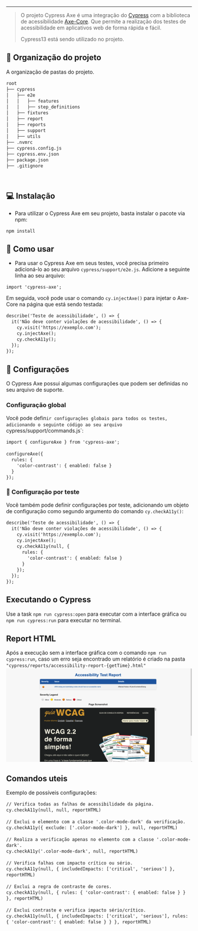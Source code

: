 

***

> O projeto Cypress Axe é uma integração do [Cypress](https://www.cypress.io/) com a biblioteca de acessibilidade [Axe-Core](https://github.com/dequelabs/axe-core). Que permite a realização dos testes de acessibilidade em aplicativos web de forma rápida e fácil.
> 
> Cypress13 está sendo utilizado no projeto.

## :open_file_folder: Organização do projeto

A organização de pastas do projeto.

```
root
├── cypress
│   ├── e2e
│   │   ├── features
│   │   ├── step_definitions
│   ├── fixtures
│   ├── report
│   ├── reports
│   ├── support
│   ├── utils
├── .nvmrc
├── cypress.config.js
├── cypress.env.json
├── package.json
├── .gitignore
```

<br>

## 💻 Instalação

- Para utilizar o Cypress Axe em seu projeto, basta instalar o pacote via npm:

```
npm install
```

## :scroll: Como usar

- Para usar o Cypress Axe em seus testes, você precisa primeiro adicioná-lo ao seu arquivo `cypress/support/e2e.js`. Adicione a seguinte linha ao seu arquivo:

``` JS
import 'cypress-axe';
```

Em seguida, você pode usar o comando `cy.injectAxe()` para injetar o Axe-Core na página que está sendo testada:

``` JS
describe('Teste de acessibilidade', () => {
  it('Não deve conter violações de acessibilidade', () => {
    cy.visit('https://exemplo.com');
    cy.injectAxe();
    cy.checkA11y();
  });
});
```

## :scroll: Configurações

O Cypress Axe possui algumas configurações que podem ser definidas no seu arquivo de suporte.

### Configuração global

Você pode defin`ir configurações globais para todos os testes, adicionando o seguinte código ao seu arquivo `cypress/support/commands.js`:

``` JS
import { configureAxe } from 'cypress-axe';

configureAxe({
  rules: {
    'color-contrast': { enabled: false }
  }
});
```

### :scroll: Configuração por teste

Você também pode definir configurações por teste, adicionando um objeto de configuração como segundo argumento do comando `cy.checkA11y()`:

``` JS
describe('Teste de acessibilidade', () => {
  it('Não deve conter violações de acessibilidade', () => {
    cy.visit('https://exemplo.com');
    cy.injectAxe();
    cy.checkA11y(null, {
      rules: {
        'color-contrast': { enabled: false }
      }
    });
  });
});
```

## Executando o Cypress

Use a task ```npm run cypress:open``` para executar com a interface gráfica ou ```npm run cypress:run``` para executar no terminal.

## Report HTML

Após a execução sem a interface gráfica com o comando ```npm run cypress:run```, caso um erro seja encontrado um relatório é criado na pasta ```"cypress/reports/accessibility-report-{getTime}.html"```
![alt text](images/image.png)

## Comandos uteis

Exemplo de possíveis configurações:

``` JS
// Verifica todas as falhas de acessibilidade da página.
cy.checkA11y(null, null, reportHTML)

// Exclui o elemento com a classe '.color-mode-dark' da verificação.
cy.checkA11y({ exclude: ['.color-mode-dark'] }, null, reportHTML)

// Realiza a verificação apenas no elemento com a classe '.color-mode-dark'.
cy.checkA11y('.color-mode-dark', null, reportHTML)

// Verifica falhas com impacto crítico ou sério.
cy.checkA11y(null, { includedImpacts: ['critical', 'serious'] }, reportHTML)

// Exclui a regra de contraste de cores.
cy.checkA11y(null, { rules: { 'color-contrast': { enabled: false } } }, reportHTML)

// Exclui contraste e verifica impacto sério/crítico.
cy.checkA11y(null, { includedImpacts: ['critical', 'serious'], rules: { 'color-contrast': { enabled: false } } }, reportHTML)
```